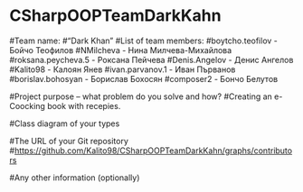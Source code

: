 # CSharpOOPTeamDarkKahn
#Team name:
#“Dark Khan”
#List of team members:
#boytcho.teofilov - Бойчо Теофилов
#NMilcheva - Нина Милчева-Михайлова
#roksana.peycheva.5 - Роксана Пейчева
#Denis.Angelov - Денис Ангелов
#Kalito98 - Калоян Янев
#ivan.parvanov.1 - Иван Първанов
#borislav.bohosyan - Борислав Бохосян
#composer2 - Бончо Белутов

#Project purpose – what problem do you solve and how?
#Creating an e-Coocking book with recepies.

#Class diagram of your types

#The URL of your Git repository
#https://github.com/Kalito98/CSharpOOPTeamDarkKahn/graphs/contributors

#Any other information (optionally)

